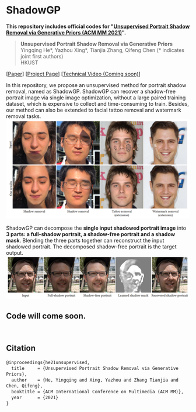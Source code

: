 # ShadowGP


**This repository includes official codes for "[Unsupervised Portrait Shadow Removal via Generative Priors (ACM MM 2021)](https://arxiv.org/abs/)".** 
> **Unsupervised Portrait Shadow Removal via Generative Priors** <br>
>  Yingqing He*, Yazhou Xing*, Tianjia Zhang, Qifeng Chen (* indicates joint first authors)<br>
>  HKUST <br>

[[Paper](https://arxiv.org/)] 
[[Project Page](TBA)]
[[Technical Video (Coming soon)](TBA)]


In this repository, we propose an unsupervised method for portrait shadow removal, named as ShadowGP. ShadowGP can recover a shadow-free portrait image via single image optimization, without a large paired training dataset, which is expensive to collect and time-consuming to train. Besides, our method can also be extended to facial tattoo removal and watermark removal tasks.   
![](./figures/teaser.png)
<!-- **Figure:** *Our results* -->
<!-- <br />     -->
ShadowGP can decompose the **single input shadowed portrait image** into **3 parts: a full-shadow portrait, a shadow-free portrait and a shadow mask**. Blending the three parts together can reconstruct the input shadowed portrait. The decomposed shadow-free portrait is the target output.  
![](./figures/method_01.png)
<!-- **Figure:** *Our unsupervised method takes a single shadow portrait as input and can decompose it into a shadow-free portrait image, a full-shadow portrait image, and a shadow mask* -->



## Code will come soon.
<br />

## Citation

```
@inproceedings{he21unsupervised,
  title     = {Unsupervised Portrait Shadow Removal via Generative Priors},
  author    = {He, Yingqing and Xing, Yazhou and Zhang Tianjia and Chen, Qifeng},
  booktitle = {ACM International Conference on Multimedia (ACM MM)},
  year      = {2021}
}
```
